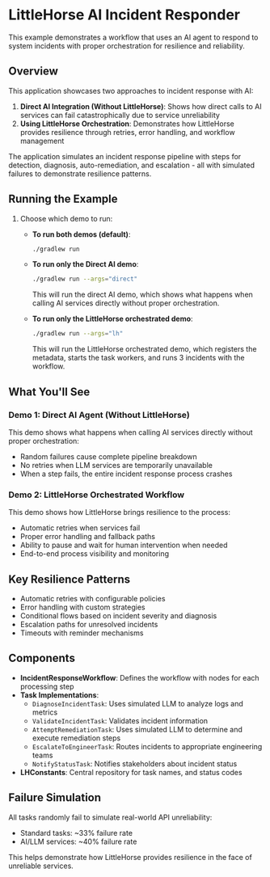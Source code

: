 # LittleHorse AI Incident Responder

This example demonstrates a workflow that uses an AI agent to respond to system incidents with proper orchestration for resilience and reliability.

## Overview

This application showcases two approaches to incident response with AI:

1. **Direct AI Integration (Without LittleHorse)**: Shows how direct calls to AI services can fail catastrophically due to service unreliability
2. **Using LittleHorse Orchestration**: Demonstrates how LittleHorse provides resilience through retries, error handling, and workflow management

The application simulates an incident response pipeline with steps for detection, diagnosis, auto-remediation, and escalation - all with simulated failures to demonstrate resilience patterns.

## Running the Example

1. Choose which demo to run:

   - **To run both demos (default)**:

     ```bash
     ./gradlew run
     ```

   - **To run only the Direct AI demo**:

     ```bash
     ./gradlew run --args="direct"
     ```

     This will run the direct AI demo, which shows what happens when calling AI services directly without proper orchestration.

   - **To run only the LittleHorse orchestrated demo**:

     ```bash
     ./gradlew run --args="lh"
     ```

     This will run the LittleHorse orchestrated demo, which registers the metadata, starts the task workers, and runs 3 incidents with the workflow.

## What You'll See

### Demo 1: Direct AI Agent (Without LittleHorse)

This demo shows what happens when calling AI services directly without proper orchestration:

- Random failures cause complete pipeline breakdown
- No retries when LLM services are temporarily unavailable
- When a step fails, the entire incident response process crashes

### Demo 2: LittleHorse Orchestrated Workflow

This demo shows how LittleHorse brings resilience to the process:

- Automatic retries when services fail
- Proper error handling and fallback paths
- Ability to pause and wait for human intervention when needed
- End-to-end process visibility and monitoring

## Key Resilience Patterns

- Automatic retries with configurable policies
- Error handling with custom strategies
- Conditional flows based on incident severity and diagnosis
- Escalation paths for unresolved incidents
- Timeouts with reminder mechanisms

## Components

- **IncidentResponseWorkflow**: Defines the workflow with nodes for each processing step
- **Task Implementations**:
  - `DiagnoseIncidentTask`: Uses simulated LLM to analyze logs and metrics
  - `ValidateIncidentTask`: Validates incident information
  - `AttemptRemediationTask`: Uses simulated LLM to determine and execute remediation steps
  - `EscalateToEngineerTask`: Routes incidents to appropriate engineering teams
  - `NotifyStatusTask`: Notifies stakeholders about incident status
- **LHConstants**: Central repository for task names, and status codes

## Failure Simulation

All tasks randomly fail to simulate real-world API unreliability:

- Standard tasks: ~33% failure rate
- AI/LLM services: ~40% failure rate

This helps demonstrate how LittleHorse provides resilience in the face of unreliable services.
